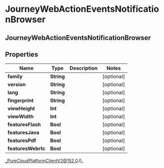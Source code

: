 # JourneyWebActionEventsNotificationBrowser

## JourneyWebActionEventsNotificationBrowser

## Properties

|Name | Type | Description | Notes|
|------------ | ------------- | ------------- | -------------|
| **family** | **String** |  | [optional] |
| **version** | **String** |  | [optional] |
| **lang** | **String** |  | [optional] |
| **fingerprint** | **String** |  | [optional] |
| **viewHeight** | **Int** |  | [optional] |
| **viewWidth** | **Int** |  | [optional] |
| **featuresFlash** | **Bool** |  | [optional] |
| **featuresJava** | **Bool** |  | [optional] |
| **featuresPdf** | **Bool** |  | [optional] |
| **featuresWebrtc** | **Bool** |  | [optional] |



_PureCloudPlatformClientV2@152.0.0_
